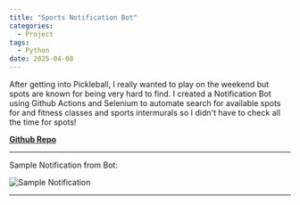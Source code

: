 ```yaml
---
title: "Sports Notification Bot"
categories:
  - Project
tags:
  - Python
date: 2025-04-08
---
```

After getting into Pickleball, I really wanted to play on the weekend but spots are known for being very hard to find. I created a Notification Bot using Github Actions and Selenium to automate search for available spots for and fitness classes and sports intermurals so I didn't have to check all the time for spots!

**[Github Repo](https://github.com/DanielW21/Sports-Notification)**

---
Sample Notification from Bot:

<img src="{{ site.baseurl }}/assets/images/Posts/Notification-Bot/Notification.png" alt="Sample Notification" class="center-img">

---
